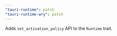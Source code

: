 ```yaml
---
"tauri-runtime": patch
"tauri-runtime-wry": patch
---
```


Adds `set_activation_policy` API to the `Runtime` trait.
